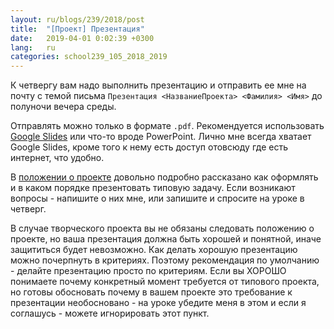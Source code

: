 ```yaml
---
layout: ru/blogs/239/2018/post
title:  "[Проект] Презентация"
date:   2019-04-01 0:02:39 +0300
lang:   ru
categories: school239_105_2018_2019
---
```


К четвергу вам надо выполнить презентацию и отправить ее мне на почту с темой письма ```Презентация <НазваниеПроекта> <Фамилия> <Имя>``` до полуночи вечера среды.

Отправлять можно только в формате ```.pdf```. Рекомендуется использовать [Google Slides](http://slides.google.com) или что-то вроде PowerPoint. Лично мне всегда хватает Google Slides, кроме того к нему есть доступ отовсюду где есть интернет, что удобно.

В [положении о проекте](/blogs/239/2018/school239_105_2018_2019/2019/02/17/project-criterions.html) довольно подробно рассказано как оформлять и в каком порядке презентовать типовую задачу. Если возникают вопросы - напишите о них мне, или запишите и спросите на уроке в четверг.

В случае творческого проекта вы не обязаны следовать положению о проекте, но ваша презентация должна быть хорошей и понятной, иначе защититься будет невозможно. Как делать хорошую презентацию можно почерпнуть в критериях. Поэтому рекомендация по умолчанию - делайте презентацию просто по критериям.
Если вы ХОРОШО понимаете почему конкретный момент требуется от типового проекта, но готовы обосновать почему в вашем проекте это требование к презентации необосновано - на уроке убедите меня в этом и если я соглашусь - можете игнорировать этот пункт.
